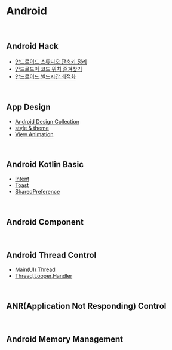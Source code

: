 # Android 


</br>

## Android Hack  
- [안드로이드 스튜디오 단축키 정리](https://medium.com/@joongwon/android-studio-%EB%8B%A8%EC%B6%95%ED%82%A4-%EC%A0%95%EB%A6%AC-557733f5a5a)
- [안드로드이 코드 위치 즐겨찾기](http://mainia.tistory.com/5095)
- [안드로이드 빌드시간 최적화](https://gun0912.tistory.com/76)

</br>

## App Design

- [Android Design Collection](https://github.com/wasabeef/awesome-android-ui)
- [style & theme](http://rinear.tistory.com/entry/AndroidTheme-style%EC%9D%80-%EB%AC%B4%EC%97%87%EC%9D%B8%EA%B0%80)
- [View Animation](http://dwfox.tistory.com/26)


</br>

## Android Kotlin Basic

- [Intent](https://github.com/gaki2745/Youngjun-Android-Studio/tree/master/Android/IntentPractice)
- [Toast](https://github.com/gaki2745/Youngjun-Android-Studio/tree/master/Android/IntentPractice)
- [SharedPreference](https://github.com/gaki2745/Youngjun-Android-Studio/tree/master/Android/IntentPractice)

</br>

## Android Component

</br>

## Android Thread Control

- [Main(UI) Thread](https://github.com/gaki2745/Youngjun-Android-Studio/tree/master/Android/AndroidThread)
- [Thread,Looper,Handler]()


</br>

## ANR(Application Not Responding) Control

<br>

## Android Memory Management  


